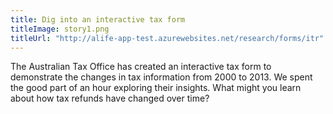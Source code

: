 ```yaml
---
title: Dig into an interactive tax form
titleImage: story1.png
titleUrl: "http://alife-app-test.azurewebsites.net/research/forms/itr"
---
```


The Australian Tax Office has created an interactive tax form to demonstrate the changes in tax information from 2000 to 2013. We spent the good part of an hour exploring their insights. What might you learn about how tax refunds have changed over time?